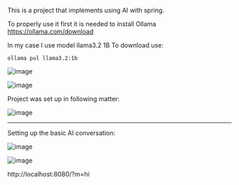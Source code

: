 This is a project that implements using AI with spring.

To properly use it first it is needed to install Ollama
https://ollama.com/download

In my case I use model llama3.2 1B 
To download use:
```
ollama pul llama3.2:1b
```

![image](https://github.com/user-attachments/assets/67bc7da5-b159-46b3-a289-7c722f7b1c14)

![image](https://github.com/user-attachments/assets/90b548f3-d191-4750-8d6b-cfbf24172d76)

Project was set up in following matter:

![image](https://github.com/user-attachments/assets/5f180c3f-17ea-4b1c-83f1-c91c45ffd16e)

-----------------------------------------------------------------------------------------

Setting up the basic AI conversation:

![image](https://github.com/user-attachments/assets/6184e027-6625-4bcf-bbe9-e7c4d9e019f7)


![image](https://github.com/user-attachments/assets/e7654770-42b0-4eff-b507-671e19c14806)

http://localhost:8080/?m=hi
